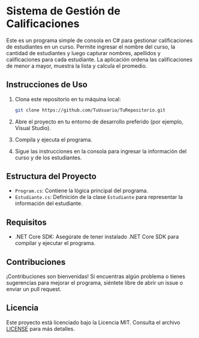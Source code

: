 # Sistema de Gestión de Calificaciones

Este es un programa simple de consola en C# para gestionar calificaciones de estudiantes en un curso. Permite ingresar el nombre del curso, la cantidad de estudiantes y luego capturar nombres, apellidos y calificaciones para cada estudiante. La aplicación ordena las calificaciones de menor a mayor, muestra la lista y calcula el promedio.

## Instrucciones de Uso

1. Clona este repositorio en tu máquina local:

    ```bash
    git clone https://github.com/TuUsuario/TuRepositorio.git
    ```

2. Abre el proyecto en tu entorno de desarrollo preferido (por ejemplo, Visual Studio).

3. Compila y ejecuta el programa.

4. Sigue las instrucciones en la consola para ingresar la información del curso y de los estudiantes.

## Estructura del Proyecto

- `Program.cs`: Contiene la lógica principal del programa.
- `Estudiante.cs`: Definición de la clase `Estudiante` para representar la información del estudiante.

## Requisitos

- .NET Core SDK: Asegúrate de tener instalado .NET Core SDK para compilar y ejecutar el programa.

## Contribuciones

¡Contribuciones son bienvenidas! Si encuentras algún problema o tienes sugerencias para mejorar el programa, siéntete libre de abrir un issue o enviar un pull request.

## Licencia

Este proyecto está licenciado bajo la Licencia MIT. Consulta el archivo [LICENSE](LICENSE) para más detalles.
